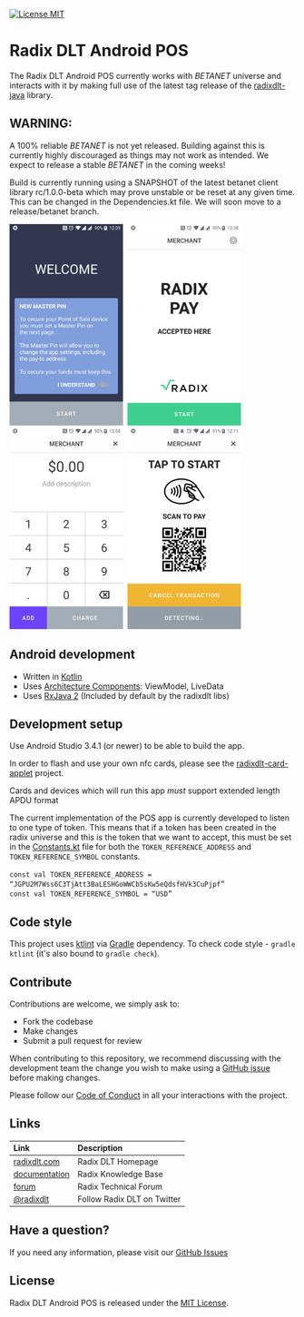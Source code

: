 [![License MIT](https://img.shields.io/badge/license-MIT-blue.svg)](LICENSE)

# Radix DLT Android POS

The Radix DLT Android POS currently works with _BETANET_ universe and interacts with it
by making full use of the latest tag release of the [radixdlt-java](https://github.com/radixdlt/radixdlt-java/tree/v21-beta) library.

## WARNING:

A 100% reliable _BETANET_ is not yet released. Building against this is currently highly discouraged as things may not work as intended.
We expect to release a stable _BETANET_ in the coming weeks!

Build is currently running using a SNAPSHOT of the latest betanet client library rc/1.0.0-beta which may prove unstable or be reset at any given time.
This can be changed in the Dependencies.kt file. We will soon move to a release/betanet branch.

<img src="art/radix_pos_welcome.jpg" width="200">&nbsp;
<img src="art/radix_pos_start.jpg" width="200">&nbsp;
<img  src="art/radix_pos_amount.jpg" width="200">&nbsp;
<img  src="art/radix_pos_tap_scan.jpg" width="200">

## Android development

 * Written in [Kotlin](https://kotlinlang.org/)
 * Uses [Architecture Components](https://developer.android.com/topic/libraries/architecture/): ViewModel, LiveData
 * Uses [RxJava 2](https://github.com/ReactiveX/RxJava) (Included by default by the radixdlt libs)

## Development setup

Use Android Studio 3.4.1 (or newer) to be able to build the app.

In order to flash and use your own nfc cards, please see the [radixdlt-card-applet](https://github.com/radixdlt/radixdlt-card-applet) project.

Cards and devices which will run this app *must* support extended length APDU format

The current implementation of the POS app is currently developed to listen to one type of token.
This means that if a token has been created in the radix universe and this is the token that we want to accept,
this must be set in the [Constants.kt](https://github.com/radixdlt/radixdlt-pos-android/blob/master/app/src/main/java/com/radixdlt/android/apps/pos/util/Constants.kt) file for both the `TOKEN_REFERENCE_ADDRESS` and `TOKEN_REFERENCE_SYMBOL` constants.

`const val TOKEN_REFERENCE_ADDRESS = “JGPU2M7Wss6C3TjAtt3BaLESHGoWWCb5sKw5eQdsfHVk3CuPjpf”`  
`const val TOKEN_REFERENCE_SYMBOL = “USD”`

## Code style

This project uses [ktlint](https://github.com/pinterest/ktlint) via [Gradle](https://gradle.org/) dependency.
To check code style - `gradle ktlint` (it's also bound to `gradle check`).

## Contribute

Contributions are welcome, we simply ask to:

* Fork the codebase
* Make changes
* Submit a pull request for review

When contributing to this repository, we recommend discussing with the development team the change you wish to make using a [GitHub issue](https://github.com/radixdlt/radixdlt-pos-android/issues) before making changes.

Please follow our [Code of Conduct](CODE_OF_CONDUCT.md) in all your interactions with the project.

## Links

| Link | Description |
| :----- | :------ |
[radixdlt.com](https://radixdlt.com/) | Radix DLT Homepage
[documentation](https://docs.radixdlt.com/) | Radix Knowledge Base
[forum](https://forum.radixdlt.com/) | Radix Technical Forum
[@radixdlt](https://twitter.com/radixdlt) | Follow Radix DLT on Twitter

## Have a question?

If you need any information, please visit our [GitHub Issues](https://github.com/radixdlt/radixdlt-pos-android/issues)

## License

Radix DLT Android POS is released under the [MIT License](LICENSE).
